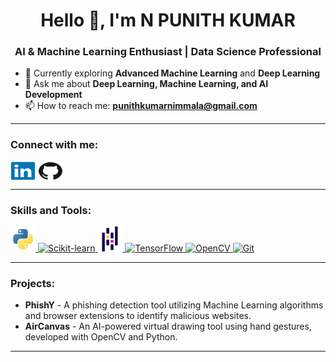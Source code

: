 <h1 align="center">Hello 👋, I'm N PUNITH KUMAR</h1>
<h3 align="center">AI & Machine Learning Enthusiast | Data Science Professional</h3>

- 🌱 Currently exploring **Advanced Machine Learning** and **Deep Learning**
- 💬 Ask me about **Deep Learning, Machine Learning, and AI Development**
- 📫 How to reach me: **punithkumarnimmala@gmail.com**

---

<h3 align="left">Connect with me:</h3>
<p align="left">
  <a href="https://linkedin.com/in/nimmalapunithkumar" target="blank"><img align="center" src="https://raw.githubusercontent.com/devicons/devicon/master/icons/linkedin/linkedin-original.svg" alt="LinkedIn" height="30" width="40" /></a>
  <a href="https://github.com/nimmalapunithkumar" target="blank"><img align="center" src="https://raw.githubusercontent.com/devicons/devicon/master/icons/github/github-original.svg" alt="GitHub" height="30" width="40" /></a>
</p>

---

<h3 align="left">Skills and Tools:</h3>
<p align="left">
  <a href="https://www.python.org" target="_blank" rel="noreferrer"> <img src="https://raw.githubusercontent.com/devicons/devicon/master/icons/python/python-original.svg" alt="Python" width="40" height="40"/> </a>
  <a href="https://scikit-learn.org/" target="_blank" rel="noreferrer"> <img src="https://upload.wikimedia.org/wikipedia/commons/0/05/Scikit_learn_logo_small.svg" alt="Scikit-learn" width="40" height="40"/> </a>
  <a href="https://pandas.pydata.org/" target="_blank" rel="noreferrer"> <img src="https://raw.githubusercontent.com/devicons/devicon/2ae2a900d2f041da66e950e4d48052658d850630/icons/pandas/pandas-original.svg" alt="Pandas" width="40" height="40"/> </a>
  <a href="https://www.tensorflow.org/" target="_blank" rel="noreferrer"> <img src="https://www.vectorlogo.zone/logos/tensorflow/tensorflow-icon.svg" alt="TensorFlow" width="40" height="40"/> </a>
  <a href="https://opencv.org/" target="_blank" rel="noreferrer"> <img src="https://www.vectorlogo.zone/logos/opencv/opencv-icon.svg" alt="OpenCV" width="40" height="40"/> </a>
  <a href="https://git-scm.com/" target="_blank" rel="noreferrer"> <img src="https://www.vectorlogo.zone/logos/git-scm/git-scm-icon.svg" alt="Git" width="40" height="40"/> </a>
</p>

---

<h3 align="left">Projects:</h3>
<ul>
  <li><strong>PhishY</strong> - A phishing detection tool utilizing Machine Learning algorithms and browser extensions to identify malicious websites.</li>
  <li><strong>AirCanvas</strong> - An AI-powered virtual drawing tool using hand gestures, developed with OpenCV and Python.</li>
</ul>

---
